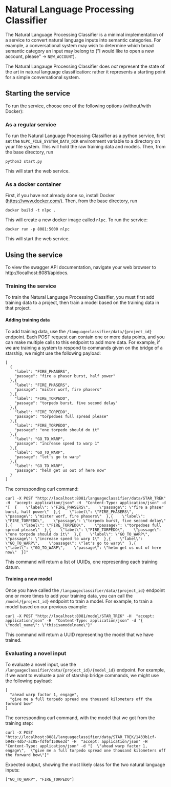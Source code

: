 # Natural Language Processing Classifier

The Natural Language Processing Classifier is a minimal implementation of a service to convert natural language inputs into semantic categories.  For example, a conversational system may wish to determine which broad semantic category an input may belong to ("I would like to open a new account, please" -> `NEW_ACCOUNT`). 

The Natural Langauge Processing Classifier does _not_ represent the state of the art in natural language classification: rather it represents a starting point for a simple conversational system.

## Starting the service

To run the service, choose one of the following options (without/with Docker):

### As a regular service

To run the Natural Language Processing Classifier as a python service, first set the `NLPC_FILE_SYSTEM_DATA_DIR` environment variable to a directory on your file system.  This will hold the raw training data and models.  Then, from the base directory, run

`python3 start.py`

This will start the web service.

### As a docker container

First, if you have not already done so, install Docker (https://www.docker.com/).  Then, from the base directory, run

`docker build -t nlpc .`

This will create a new docker image called `nlpc`.  To run the service:

`docker run -p 8081:5000 nlpc`

This will start the web service.

## Using the service

To view the swagger API documentation, navigate your web browser to http://localhost:8081/apidocs.

### Training the service

To train the Natural Language Processing Classifier, you must first add training data to a project, then train a model based on the training data in that project.

#### Adding training data

To add training data, use the `/languageclassifier/data/{project_id}` endpoint.  Each POST request can contain one or more data points, and you can make multiple calls to this endpoint to add more data.  For example, if we are training a system to respond to commands given on the bridge of a starship, we might use the following payload:

```
[
  {
    "label": "FIRE_PHASERS",
    "passage": "fire a phaser burst, half power"
  },{
    "label": "FIRE_PHASERS",
    "passage": "mister worf, fire phasers"
  },{
    "label": "FIRE_TORPEDO",
    "passage": "torpedo burst, five second delay"
  },{
    "label": "FIRE_TORPEDO",
    "passage": "torpedoes full spread please"
  },{
    "label": "FIRE_TORPEDO",
    "passage": "one torpedo should do it"
  },{
    "label": "GO_TO_WARP",
    "passage": "increase speed to warp 1"
  },{
    "label": "GO_TO_WARP",
    "passage": "let's go to warp"
  },{
    "label": "GO_TO_WARP",
    "passage": "helm get us out of here now"
  }
]
```

The corresponding curl command:

```commandline
curl -X POST "http://localhost:8081/languageclassifier/data/STAR_TREK" -H  "accept: application/json" -H  "Content-Type: application/json" -d "[  {    \"label\": \"FIRE_PHASERS\",    \"passage\": \"fire a phaser burst, half power\"  },{    \"label\": \"FIRE_PHASERS\",    \"passage\": \"mister worf, fire phasers\"  },{    \"label\": \"FIRE_TORPEDO\",    \"passage\": \"torpedo burst, five second delay\"  },{    \"label\": \"FIRE_TORPEDO\",    \"passage\": \"torpedoes full spread please\"  },{    \"label\": \"FIRE_TORPEDO\",    \"passage\": \"one torpedo should do it\"  },{    \"label\": \"GO_TO_WARP\",    \"passage\": \"increase speed to warp 1\"  },{    \"label\": \"GO_TO_WARP\",    \"passage\": \"let's go to warp\"  },{    \"label\": \"GO_TO_WARP\",    \"passage\": \"helm get us out of here now\"  }]"
```

This command will return a list of UUIDs, one representing each training datum.

#### Training a new model

Once you have called the `/languageclassifier/data/{project_id}` endpoint one or more times to add your training data, you can call the `/model/{project_id}` endpoint to train a model.  For example, to train a model based on our previous example:

```commandline
curl -X POST "http://localhost:8081/model/STAR_TREK" -H  "accept: application/json" -H  "Content-Type: application/json" -d "{  \"model_name\": \"thisisamodelname\"}"
```

This command will return a UUID representing the model that we have trained.

### Evaluating a novel input

To evaluate a novel input, use the `/languageclassifier/data/{project_id}/{model_id}` endpoint.  For example, if we want to evaluate a pair of starship bridge commands, we might use the following payload:

```
[
  "ahead warp factor 1, engage",
  "give me a full torpedo spread one thousand kilometers off the forward bow"
]
```

The corresponding curl command, with the model that we got from the training step:

```commandline
curl -X POST "http://localhost:8081/languageclassifier/data/STAR_TREK/1433b1cf-b948-4db7-ac05-fdf6f1506e3d" -H  "accept: application/json" -H  "Content-Type: application/json" -d "[  \"ahead warp factor 1, engage\",  \"give me a full torpedo spread one thousand kilometers off the forward bow\"]"
```

Expected output, showing the most likely class for the two natural language inputs:

```
["GO_TO_WARP", "FIRE_TORPEDO"]
```